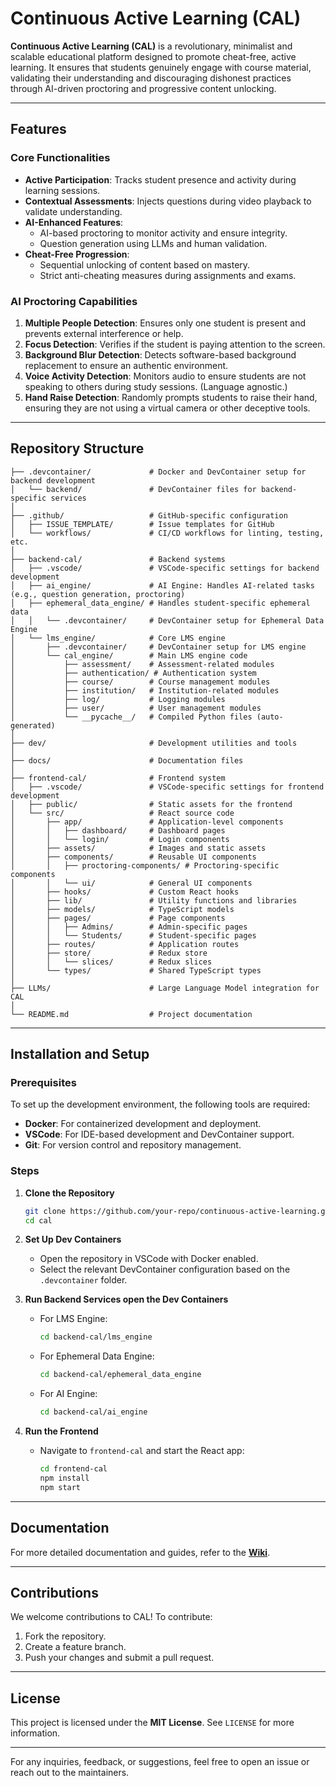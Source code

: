 # Continuous Active Learning (CAL)

**Continuous Active Learning (CAL)** is a revolutionary, minimalist and scalable educational platform designed to promote cheat-free, active learning. It ensures that students genuinely engage with course material, validating their understanding and discouraging dishonest practices through AI-driven proctoring and progressive content unlocking.

---

## Features
### Core Functionalities
- **Active Participation**: Tracks student presence and activity during learning sessions.
- **Contextual Assessments**: Injects questions during video playback to validate understanding.
- **AI-Enhanced Features**:
  - AI-based proctoring to monitor activity and ensure integrity.
  - Question generation using LLMs and human validation.
- **Cheat-Free Progression**:
  - Sequential unlocking of content based on mastery.
  - Strict anti-cheating measures during assignments and exams.

### AI Proctoring Capabilities
1. **Multiple People Detection**: Ensures only one student is present and prevents external interference or help.
2. **Focus Detection**: Verifies if the student is paying attention to the screen.
3. **Background Blur Detection**: Detects software-based background replacement to ensure an authentic environment.
4. **Voice Activity Detection**: Monitors audio to ensure students are not speaking to others during study sessions. (Language agnostic.)
5. **Hand Raise Detection**: Randomly prompts students to raise their hand, ensuring they are not using a virtual camera or other deceptive tools.

---

## Repository Structure
```
├── .devcontainer/             # Docker and DevContainer setup for backend development
│   └── backend/               # DevContainer files for backend-specific services
│
├── .github/                   # GitHub-specific configuration
│   ├── ISSUE_TEMPLATE/        # Issue templates for GitHub
│   └── workflows/             # CI/CD workflows for linting, testing, etc.
│
├── backend-cal/               # Backend systems
│   ├── .vscode/               # VSCode-specific settings for backend development
│   ├── ai_engine/             # AI Engine: Handles AI-related tasks (e.g., question generation, proctoring)
│   ├── ephemeral_data_engine/ # Handles student-specific ephemeral data
│   │   └── .devcontainer/     # DevContainer setup for Ephemeral Data Engine
│   └── lms_engine/            # Core LMS engine
│       ├── .devcontainer/     # DevContainer setup for LMS engine
│       └── cal_engine/        # Main LMS engine code
│           ├── assessment/    # Assessment-related modules
│           ├── authentication/ # Authentication system
│           ├── course/        # Course management modules
│           ├── institution/   # Institution-related modules
│           ├── log/           # Logging modules
│           ├── user/          # User management modules
│           └── __pycache__/   # Compiled Python files (auto-generated)
│
├── dev/                       # Development utilities and tools
│
├── docs/                      # Documentation files
│
├── frontend-cal/              # Frontend system
│   ├── .vscode/               # VSCode-specific settings for frontend development
│   ├── public/                # Static assets for the frontend
│   └── src/                   # React source code
│       ├── app/               # Application-level components
│       │   ├── dashboard/     # Dashboard pages
│       │   └── login/         # Login components
│       ├── assets/            # Images and static assets
│       ├── components/        # Reusable UI components
│       │   ├── proctoring-components/ # Proctoring-specific components
│       │   └── ui/            # General UI components
│       ├── hooks/             # Custom React hooks
│       ├── lib/               # Utility functions and libraries
│       ├── models/            # TypeScript models
│       ├── pages/             # Page components
│       │   ├── Admins/        # Admin-specific pages
│       │   └── Students/      # Student-specific pages
│       ├── routes/            # Application routes
│       ├── store/             # Redux store
│       │   └── slices/        # Redux slices
│       └── types/             # Shared TypeScript types
│
├── LLMs/                      # Large Language Model integration for CAL
│
└── README.md                  # Project documentation
```

---

## Installation and Setup

### Prerequisites
To set up the development environment, the following tools are required:
- **Docker**: For containerized development and deployment.
- **VSCode**: For IDE-based development and DevContainer support.
- **Git**: For version control and repository management.

### Steps
1. **Clone the Repository**
   ```bash
   git clone https://github.com/your-repo/continuous-active-learning.git
   cd cal
   ```

2. **Set Up Dev Containers**
   - Open the repository in VSCode with Docker enabled.
   - Select the relevant DevContainer configuration based on the `.devcontainer` folder.

3. **Run Backend Services open the Dev Containers**
   - For LMS Engine:
     ```bash
     cd backend-cal/lms_engine
     ```
     
   - For Ephemeral Data Engine:
     ```bash
     cd backend-cal/ephemeral_data_engine
     ```
     
   - For AI Engine:
     ```bash
     cd backend-cal/ai_engine
     ```

4. **Run the Frontend**
   - Navigate to `frontend-cal` and start the React app:
     ```bash
     cd frontend-cal
     npm install
     npm start
     ```

---

## Documentation
For more detailed documentation and guides, refer to the **[Wiki](https://github.com/your-repo/wiki)**.

---

## Contributions
We welcome contributions to CAL! To contribute:
1. Fork the repository.
2. Create a feature branch.
3. Push your changes and submit a pull request.

---

## License
This project is licensed under the **MIT License**. See `LICENSE` for more information.

---

For any inquiries, feedback, or suggestions, feel free to open an issue or reach out to the maintainers.
